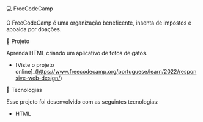 💻 FreeCodeCamp

O FreeCodeCamp é uma organização beneficente, insenta de impostos e apoaida por doações.

🔖 Projeto

Aprenda HTML criando um aplicativo de fotos de gatos.
- [Viste o projeto online]_(https://www.freecodecamp.org/portuguese/learn/2022/responsive-web-design/)

🚀 Tecnologias

Esse projeto foi desenvolvido com as seguintes tecnologias:

- HTML

